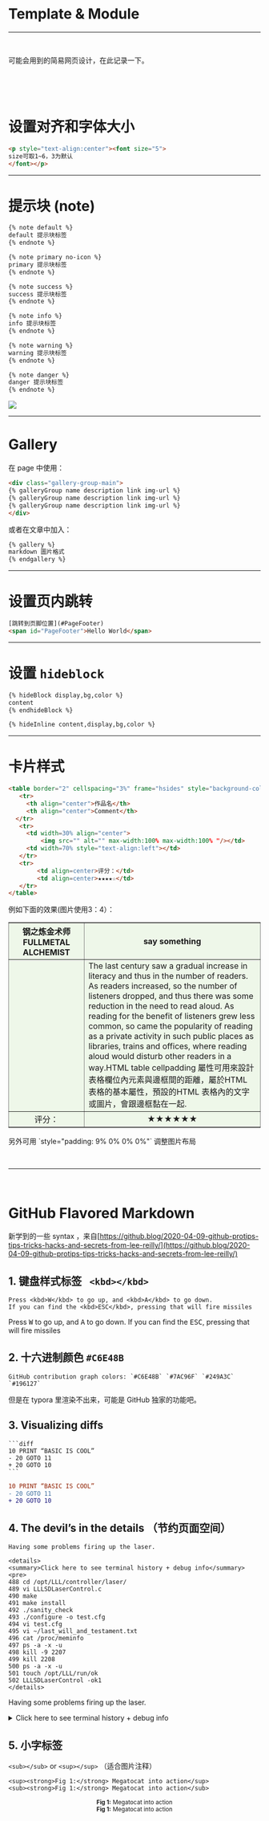 # Template & Module


---

&nbsp;&nbsp;

可能会用到的简易网页设计，在此记录一下。

&nbsp;&nbsp;

&nbsp;&nbsp;

# 设置对齐和字体大小 #

```html
<p style="text-align:center"><font size="5">
size可取1~6，3为默认
</font></p>
```

---

# 提示块 (note)  #

```xml
{% note default %}
default 提示块标签
{% endnote %}

{% note primary no-icon %}
primary 提示块标签
{% endnote %}

{% note success %}
success 提示块标签
{% endnote %}

{% note info %}
info 提示块标签
{% endnote %}

{% note warning %}
warning 提示块标签
{% endnote %}

{% note danger %}
danger 提示块标签
{% endnote %}
```

![](https://cdn.jsdelivr.net/gh/Lucas-0/Img/20200411211619.png)

---
# Gallery #

在 page 中使用：

```html
<div class="gallery-group-main">
{% galleryGroup name description link img-url %}
{% galleryGroup name description link img-url %}
{% galleryGroup name description link img-url %}
</div>
```

或者在文章中加入：

```html
{% gallery %}
markdown 圖片格式
{% endgallery %}
```

---
# 设置页内跳转 #

```html
[跳转到页脚位置](#PageFooter)
<span id="PageFooter">Hello World</span>
```

---
# 设置 `hideblock` #

```html
{% hideBlock display,bg,color %}
content
{% endhideBlock %}

{% hideInline content,display,bg,color %}

```

---

# 卡片样式 #

```html
<table border="2" cellspacing="3%" frame="hsides" style="background-color:#d1eac157;opacity:0.9">
   <tr>
     <th align="center">作品名</th>
     <th align="center">Comment</th>
  </tr>
   <tr>
     <td width=30% align="center">
         <img src="" alt="" max-width:100% max-width:100% "/></td>
     <td width=70% style="text-align:left"></td>
   </tr>
   <tr>
        <td align=center>评分：</td>
        <td align=center>★★★★☆</td>
   </tr>
</table>
```

例如下面的效果(图片使用3：4）：

<table border="2" cellspacing="3%" frame="hsides" style="background-color:#d1eac157;">
   <tr>
     <th align="center">钢之炼金术师 FULLMETAL ALCHEMIST</th>
     <th align="center">say something</th>
  </tr>
   <tr>
     <td width=30% align="center">
         <img src="https://cdn.jsdelivr.net/gh/Lucas-0/Img/20200408180330.jpg" alt="" max-width:100% max-width:100% /></td>
     <td width=70% style="text-align:left">The last century saw a gradual increase in literacy and thus in the number of readers. As readers increased, so the number of listeners dropped, and thus there was some reduction in the need to read aloud. As reading for the benefit of listeners grew less common, so came the popularity of reading as a private activity in such public places as libraries, trains and offices, where reading aloud would disturb other readers in a way.HTML table cellpadding 屬性可用來設計表格欄位內元素與邊框間的距離，屬於HTML 表格的基本屬性，預設的HTML 表格內的文字或圖片，會跟邊框黏在一起.</td>
   </tr>
   <tr>
        <td align=center>评分：</td>
        <td align=center>★★★★★★</td>
   </tr>
</table>
另外可用 `style="padding: 9% 0% 0% 0%"` 调整图片布局

&nbsp;&nbsp;

---

&nbsp;&nbsp;

# GitHub Flavored Markdown #

新学到的一些 syntax ，来自[https://github.blog/2020-04-09-github-protips-tips-tricks-hacks-and-secrets-from-lee-reilly/](https://github.blog/2020-04-09-github-protips-tips-tricks-hacks-and-secrets-from-lee-reilly/)

## 1. 键盘样式标签 ` <kbd></kbd>`  ##

```
Press <kbd>W</kbd> to go up, and <kbd>A</kbd> to go down.
If you can find the <kbd>ESC</kbd>, pressing that will fire missiles
```

Press <kbd>W</kbd> to go up, and <kbd>A</kbd> to go down.
If you can find the <kbd>ESC</kbd>, pressing that will fire missiles

## 2. 十六进制颜色 `#C6E48B`  ##

```
GitHub contribution graph colors: `#C6E48B` `#7AC96F` `#249A3C` `#196127`
```

但是在 typora 里渲染不出来，可能是 GitHub 独家的功能吧。

## 3. Visualizing diffs ##

```
​```diff
10 PRINT “BASIC IS COOL”
- 20 GOTO 11
+ 20 GOTO 10
​```
```

```diff
10 PRINT “BASIC IS COOL”
- 20 GOTO 11
+ 20 GOTO 10
```

## 4. The devil’s in the details （节约页面空间） ##

```
Having some problems firing up the laser.

<details>
<summary>Click here to see terminal history + debug info</summary>
<pre>
488 cd /opt/LLL/controller/laser/
489 vi LLLSDLaserControl.c
490 make
491 make install
492 ./sanity_check
493 ./configure -o test.cfg
494 vi test.cfg
495 vi ~/last_will_and_testament.txt
496 cat /proc/meminfo
497 ps -a -x -u
498 kill -9 2207
499 kill 2208
500 ps -a -x -u
501 touch /opt/LLL/run/ok
502 LLLSDLaserControl -ok1
</details>
```

Having some problems firing up the laser.

<details>
<summary>Click here to see terminal history + debug info</summary>
<pre>
488 cd /opt/LLL/controller/laser/
489 vi LLLSDLaserControl.c
490 make
491 make install
492 ./sanity_check
493 ./configure -o test.cfg
494 vi test.cfg
495 vi ~/last_will_and_testament.txt
496 cat /proc/meminfo
497 ps -a -x -u
498 kill -9 2207
499 kill 2208
500 ps -a -x -u
501 touch /opt/LLL/run/ok
502 LLLSDLaserControl -ok1
</details>


## 5. 小字标签 ##
`<sub></sub>` or `<sup></sup>` （适合图片注释）

```
<sup><strong>Fig 1:</strong> Megatocat into action</sup>
<sub><strong>Fig 1:</strong> Megatocat into action</sub>
```

<div align="center"><sup><strong>Fig 1:</strong> Megatocat into action
  </sup><br><sub><strong>Fig 1:</strong> Megatocat into action</sub></div>

&nbsp;&nbsp;

&nbsp;&nbsp;

